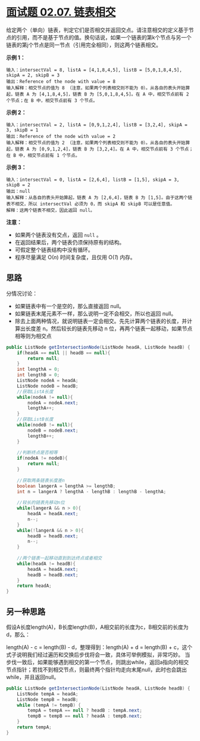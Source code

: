 # [面试题 02.07. 链表相交](https://leetcode-cn.com/problems/intersection-of-two-linked-lists-lcci/)

给定两个（单向）链表，判定它们是否相交并返回交点。请注意相交的定义基于节点的引用，而不是基于节点的值。换句话说，如果一个链表的第k个节点与另一个链表的第j个节点是同一节点（引用完全相同），则这两个链表相交。



**示例 1：**

```
输入：intersectVal = 8, listA = [4,1,8,4,5], listB = [5,0,1,8,4,5], skipA = 2, skipB = 3
输出：Reference of the node with value = 8
输入解释：相交节点的值为 8 （注意，如果两个列表相交则不能为 0）。从各自的表头开始算起，链表 A 为 [4,1,8,4,5]，链表 B 为 [5,0,1,8,4,5]。在 A 中，相交节点前有 2 个节点；在 B 中，相交节点前有 3 个节点。
```



**示例 2：**

```
输入：intersectVal = 2, listA = [0,9,1,2,4], listB = [3,2,4], skipA = 3, skipB = 1
输出：Reference of the node with value = 2
输入解释：相交节点的值为 2 （注意，如果两个列表相交则不能为 0）。从各自的表头开始算起，链表 A 为 [0,9,1,2,4]，链表 B 为 [3,2,4]。在 A 中，相交节点前有 3 个节点；在 B 中，相交节点前有 1 个节点。
```



**示例 3：**

```
输入：intersectVal = 0, listA = [2,6,4], listB = [1,5], skipA = 3, skipB = 2
输出：null
输入解释：从各自的表头开始算起，链表 A 为 [2,6,4]，链表 B 为 [1,5]。由于这两个链表不相交，所以 intersectVal 必须为 0，而 skipA 和 skipB 可以是任意值。
解释：这两个链表不相交，因此返回 null。
```



**注意：**

- 如果两个链表没有交点，返回 `null` 。
- 在返回结果后，两个链表仍须保持原有的结构。
- 可假定整个链表结构中没有循环。
- 程序尽量满足 O(*n*) 时间复杂度，且仅用 O(*1*) 内存。

## 思路

分情况讨论：

- 如果链表中有一个是空的，那么直接返回 null。
- 如果链表末尾元素不一样，那么说明一定不会相交，所以也返回 null。
- 除去上面两种情况，就说明链表一定会相交。先先计算两个链表的长度，并计算出长度差 n。然后较长的链表先移动 n 位，再两个链表一起移动，如果节点相等则为相交点

```java
public ListNode getIntersectionNode(ListNode headA, ListNode headB) {
    if(headA == null || headB == null){
        return null;
    }
    int lengthA = 0;
    int lengthB = 0;
    ListNode nodeA = headA;
    ListNode nodeB = headB;
    //获取ListA长度
    while(nodeA != null){
        nodeA = nodeA.next;
        lengthA++;
    }
    //获取ListB长度
    while(nodeB != null){
        nodeB = nodeB.next;
        lengthB++;
    }
    
    //判断终点是否相等
    if(nodeA != nodeB){
        return null;
    }
    
    //获取两条链表长度差n
    boolean langerA = lengthA >= lengthB;
    int n = langerA ? lengthA - lengthB : lengthB - lengthA;
    
    //较长的链表先移动n位
    while(langerA && n > 0){
        headA = headA.next;
        n--;
    }
    while(!langerA && n > 0){
        headB = headB.next;
        n--;
    }
    
    //两个链表一起移动直到到达终点或者相交
    while(headA != headB){
        headA = headA.next;
        headB = headB.next;
    }
    return headA;
}
```

## 另一种思路

假设A长度length(A)，B长度length(B)，A相交前的长度为c，B相交前的长度为d，那么：

length(A) - c = length(B) - d，整理得到：length(A) + d = length(B) + c，这个式子说明我们经过遍历和交换后步伐将会一致，具体可举例模拟，非常巧妙。
当步伐一致后，如果能够遇到相交的第一个节点，则跳出while，返回a指向的相交节点指针；若找不到相交节点，则最终两个指针均走向末尾null，此时也会跳出while，并且返回null。

```java
public ListNode getIntersectionNode(ListNode headA, ListNode headB) {
    ListNode tempA = headA;
    ListNode tempB = headB;
    while (tempA != tempB) {
        tempA = tempA == null ? headB : tempA.next;
        tempB = tempB == null ? headA : tempB.next;
    }
    return tempA;
}
```

